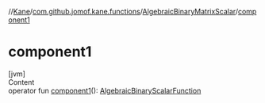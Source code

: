 //[Kane](../../index.md)/[com.github.jomof.kane.functions](../index.md)/[AlgebraicBinaryMatrixScalar](index.md)/[component1](component1.md)



# component1  
[jvm]  
Content  
operator fun [component1](component1.md)(): [AlgebraicBinaryScalarFunction](../-algebraic-binary-scalar-function/index.md)  



